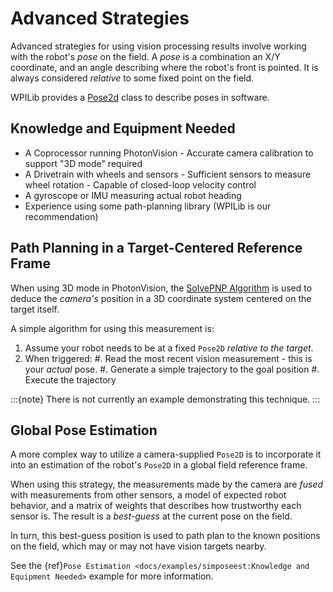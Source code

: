# Advanced Strategies

Advanced strategies for using vision processing results involve working with the robot's *pose* on the field. A *pose* is a combination an X/Y coordinate, and an angle describing where the robot's front is pointed. It is always considered *relative* to some fixed point on the field.

WPILib provides a [Pose2d](https://docs.wpilib.org/en/stable/docs/software/advanced-controls/geometry/pose.html)  class to describe poses in software.

## Knowledge and Equipment Needed

- A Coprocessor running PhotonVision
  \- Accurate camera calibration to support "3D mode" required
- A Drivetrain with wheels and sensors
  \- Sufficient sensors to measure wheel rotation
  \- Capable of closed-loop velocity control
- A gyroscope or IMU measuring actual robot heading
- Experience using some path-planning library (WPILib is our recommendation)

## Path Planning in a Target-Centered Reference Frame

When using 3D mode in PhotonVision, the [SolvePNP Algorithm](https://en.wikipedia.org/wiki/Perspective-n-Point)  is used to deduce the *camera's* position in a 3D coordinate system centered on the target itself.

A simple algorithm for using this measurement is:

1. Assume your robot needs to be at a fixed `Pose2D` *relative to the target*.
2. When triggered:
   #. Read the most recent vision measurement - this is your *actual* pose.
   #. Generate a simple trajectory to the goal position
   #. Execute the trajectory

:::{note}
There is not currently an example demonstrating this technique.
:::

## Global Pose Estimation

A more complex way to utilize a camera-supplied `Pose2D` is to incorporate it into an estimation of the robot's `Pose2D` in a global field reference frame.

When using this strategy, the measurements made by the camera are *fused* with measurements from other sensors, a model of expected robot behavior, and a matrix of weights that describes how trustworthy each sensor is. The result is a *best-guess* at the current pose on the field.

In turn, this best-guess position is used to path plan to the known positions on the field, which may or may not have vision targets nearby.

See the  {ref}`Pose Estimation <docs/examples/simposeest:Knowledge and Equipment Needed>` example for more information.
